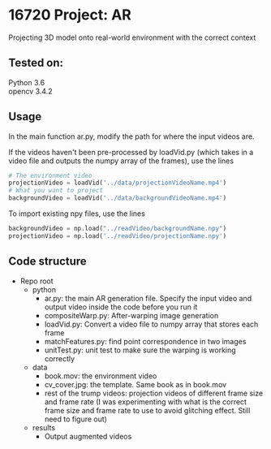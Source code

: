 # 16720 Project: AR

Projecting 3D model onto real-world environment with the correct context

## Tested on:

Python 3.6\
opencv 3.4.2


## Usage

In the main function ar.py, modify the path for where the input videos are.

If the videos haven't been pre-processed by loadVid.py (which takes in a video file and outputs the numpy array of the frames), use the lines
```python
# The environment video
projectionVideo = loadVid('../data/projectionVideoName.mp4') 
# What you want to project
backgroundVideo = loadVid('../data/backgroundVideoName.mp4') 
```

To import existing npy files, use the lines
```python
backgroundVideo = np.load("../readVideo/backgroundName.npy") 
projectionVideo = np.load('../readVideo/projectionName.npy') 
```
## Code structure
* Repo root
  * python
    * ar.py: the main AR generation file. Specify the input video and output video inside the code before you run it
    * compositeWarp.py: After-warping image generation
    * loadVid.py: Convert a video file to numpy array that stores each frame
    * matchFeatures.py: find point correspondence in two images
    * unitTest.py: unit test to make sure the warping is working correctly
  * data
    * book.mov: the environment video
    * cv_cover.jpg: the template. Same book as in book.mov
    * rest of the trump videos: projection videos of different frame size and frame rate (I was experimenting with what is the correct frame size and frame rate to use to avoid glitching effect. Still need to figure out)
  * results
    * Output augmented videos
